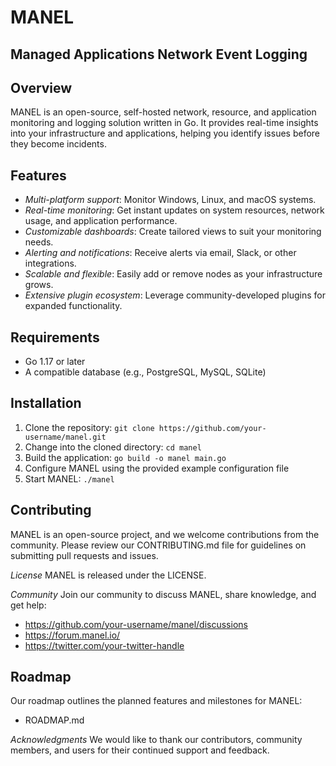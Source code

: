 # MANEL

## Managed Applications Network Event Logging

## Overview
MANEL is an open-source, self-hosted network, resource, and application monitoring and logging solution written in Go. It provides real-time insights into your infrastructure and applications, helping you identify issues before they become incidents.

## Features
- *Multi-platform support*: Monitor Windows, Linux, and macOS systems.
- *Real-time monitoring*: Get instant updates on system resources, network usage, and application performance.
- *Customizable dashboards*: Create tailored views to suit your monitoring needs.
- *Alerting and notifications*: Receive alerts via email, Slack, or other integrations.
- *Scalable and flexible*: Easily add or remove nodes as your infrastructure grows.
- *Extensive plugin ecosystem*: Leverage community-developed plugins for expanded functionality.

## Requirements
- Go 1.17 or later
- A compatible database (e.g., PostgreSQL, MySQL, SQLite)

## Installation
1. Clone the repository: `git clone https://github.com/your-username/manel.git`
2. Change into the cloned directory: `cd manel`
3. Build the application: `go build -o manel main.go`
4. Configure MANEL using the provided example configuration file
5. Start MANEL: `./manel`

## Contributing
MANEL is an open-source project, and we welcome contributions from the community. Please review our CONTRIBUTING.md file for guidelines on submitting pull requests and issues.

*License*
MANEL is released under the LICENSE.

*Community*
Join our community to discuss MANEL, share knowledge, and get help:

- https://github.com/your-username/manel/discussions
- https://forum.manel.io/
- https://twitter.com/your-twitter-handle

## Roadmap
Our roadmap outlines the planned features and milestones for MANEL:

- ROADMAP.md

*Acknowledgments*
We would like to thank our contributors, community members, and users for their continued support and feedback.
